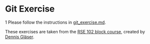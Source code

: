 # Git Exercise
1
Please follow the instructions in [git_exercise.md](https://github.com/Simulation-Software-Engineering/Lecture-Material/blob/main/01_version_control/git_exercise.md).

These exercises are taken from the [RSE 102 block course](https://github.com/RSE-102), created by [Dennis Gläser](https://github.com/dglaeser).
